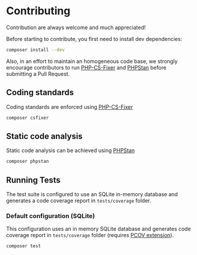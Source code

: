 # Contributing

Contribution are always welcome and much appreciated! 

Before starting to contribute, you first need to install dev dependencies:

```bash
composer install --dev
```

Also, in an effort to maintain an homogeneous code base, we strongly encourage contributors 
to run [PHP-CS-Fixer](https://github.com/FriendsOfPHP/PHP-CS-Fixer) and [PHPStan](https://github.com/phpstan/phpstan)
before submitting a Pull Request.


## Coding standards
Coding standards are enforced using [PHP-CS-Fixer](https://github.com/FriendsOfPHP/PHP-CS-Fixer)

```bash
composer csfixer
```


## Static code analysis
Static code analysis can be achieved using [PHPStan](https://github.com/phpstan/phpstan)

```bash
composer phpstan
```


## Running Tests
The test suite is configured to use an SQLite in-memory database and generates 
a code coverage report in `tests/coverage` folder.


### Default configuration (SQLite)
This configuration uses an in memory SQLite database and generates code coverage report 
in `tests/coverage` folder (requires [PCOV extension](https://github.com/krakjoe/pcov)).

```bash
composer test
```
